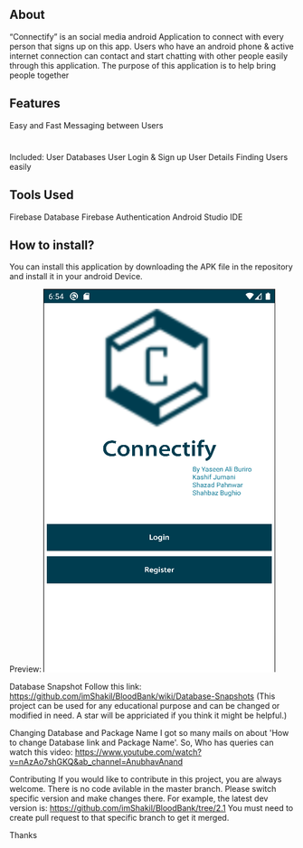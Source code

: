 ## About
“Connectify” is an social media android Application to connect with every person that signs up on this app. Users who have an android phone & active internet connection can contact and start chatting with other people easily through this application. The purpose of this application is to help bring people together 

## Features
Easy and Fast Messaging between Users 
#
Included:
User Databases
User Login & Sign up
User Details
Finding Users easily
## Tools Used
Firebase Database
Firebase Authentication
Android Studio IDE

## How to install?
You can install this application by downloading the APK file in the repository and install it in your android Device.


Preview:
![Screenshot](ConnectifyAPp1.png) 

Database Snapshot
Follow this link: https://github.com/imShakil/BloodBank/wiki/Database-Snapshots (This project can be used for any educational purpose and can be changed or modified in need.
A star will be appriciated if you think it might be helpful.)

Changing Database and Package Name
I got so many mails on about 'How to change Database link and Package Name'. So, Who has queries can watch this video: https://www.youtube.com/watch?v=nAzAo7shGKQ&ab_channel=AnubhavAnand

Contributing
If you would like to contribute in this project, you are always welcome. There is no code avilable in the master branch. Please switch specific version and make changes there. For example, the latest dev version is: https://github.com/imShakil/BloodBank/tree/2.1 You must need to create pull request to that specific branch to get it merged.

Thanks
